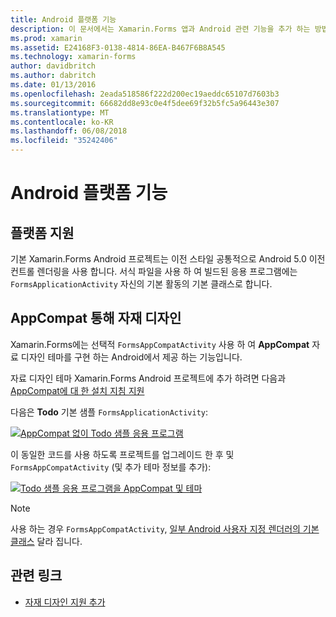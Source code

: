 ```yaml
---
title: Android 플랫폼 기능
description: 이 문서에서는 Xamarin.Forms 앱과 Android 관련 기능을 추가 하는 방법에 설명 하 고 자료 디자인에 중점을 둡니다.
ms.prod: xamarin
ms.assetid: E24168F3-0138-4814-86EA-B467F6B8A545
ms.technology: xamarin-forms
author: davidbritch
ms.author: dabritch
ms.date: 01/13/2016
ms.openlocfilehash: 2eada518586f222d200ec19aeddc65107d7603b3
ms.sourcegitcommit: 66682dd8e93c0e4f5dee69f32b5fc5a96443e307
ms.translationtype: MT
ms.contentlocale: ko-KR
ms.lasthandoff: 06/08/2018
ms.locfileid: "35242406"
---
```

# <a name="android-platform-features"></a>Android 플랫폼 기능

## <a name="platform-support"></a>플랫폼 지원

기본 Xamarin.Forms Android 프로젝트는 이전 스타일 공통적으로 Android 5.0 이전 컨트롤 렌더링을 사용 합니다. 서식 파일을 사용 하 여 빌드된 응용 프로그램에는 `FormsApplicationActivity` 자신의 기본 활동의 기본 클래스로 합니다.

## <a name="material-design-via-appcompat"></a>AppCompat 통해 자재 디자인

Xamarin.Forms에는 선택적 `FormsAppCompatActivity` 사용 하 여 **AppCompat** 자료 디자인 테마를 구현 하는 Android에서 제공 하는 기능입니다.

자료 디자인 테마 Xamarin.Forms Android 프로젝트에 추가 하려면 다음과 [AppCompat에 대 한 설치 지침 지원](appcompat.md)

다음은 **Todo** 기본 샘플 `FormsApplicationActivity`:

[![](images/before-appcompat-sml.png "AppCompat 없이 Todo 샘플 응용 프로그램")](images/before-appcompat.png#lightbox "AppCompat 없이 Todo 샘플 응용 프로그램")

이 동일한 코드를 사용 하도록 프로젝트를 업그레이드 한 후 및 `FormsAppCompatActivity` (및 추가 테마 정보를 추가):

[![](images/post-appcompat-sml.png "Todo 샘플 응용 프로그램을 AppCompat 및 테마")](images/post-appcompat.png#lightbox "AppCompat 및 테마 설정 Todo 샘플 응용 프로그램")

> [!NOTE]
> 사용 하는 경우 `FormsAppCompatActivity`, [일부 Android 사용자 지정 렌더러의 기본 클래스](~/xamarin-forms/app-fundamentals/custom-renderer/renderers.md) 달라 집니다.


## <a name="related-links"></a>관련 링크

- [자재 디자인 지원 추가](appcompat.md)
